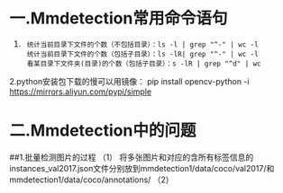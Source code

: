# 一.Mmdetection常用命令语句
1.      统计当前目录下文件的个数（不包括目录）：ls -l | grep "^-" | wc -l
        统计当前目录下文件的个数（包括子目录）：ls -lR| grep "^-" | wc -l
        看某目录下文件夹(目录)的个数（包括子目录）：s -lR | grep "^d" | wc
2.python安装包下载的慢可以用镜像：
        pip install opencv-python -i https://mirrors.aliyun.com/pypi/simple
# 二.Mmdetection中的问题
##1.批量检测图片的过程 
（1） 将多张图片和对应的含所有标签信息的instances_val2017.json文件分别放到mmdetection1/data/coco/val2017/和mmdetection1/data/coco/annotations/
（2）
